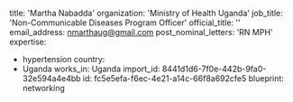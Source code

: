 title: 'Martha Nabadda'
organization: 'Ministry of Health Uganda'
job_title: 'Non-Communicable Diseases Program Officer'
official_title: ''
email_address: nmarthaug@gmail.com
post_nominal_letters: 'RN MPH'
expertise:
  - hypertension
country:
  - Uganda
works_in: Uganda
import_id: 8441d1d6-7f0e-442b-9fa0-32e594a4e4bb
id: fc5e5efa-f6ec-4e21-a14c-66f8a692cfe5
blueprint: networking
